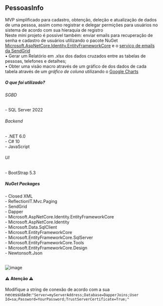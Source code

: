 <h2>PessoasInfo</h2>
MVP simplificado para cadastro, obtenção, deleção e atualização de dados de uma pessoa, assim como registrar e delegar permições para usuários no sistema de acordo com sua hieraquia de registro<br>
Neste mini projeto é possível também: enviar emails para recuperação de senha e cadastro de usuários utilizando o pacote NuGet <u>Microsoft.AspNetCore.Identity.EntityFrameworkCore</u> e o <u>serviço de emails da SendGrid</u></br>
• Gerar um Relatório em .xlsx dos dados cruzados entre as tabelas de pessoas, telefones e detalhes; </br>
• Obter uma visão macro através de um gráfico de dos dados de cada tabela através de um <em>gráfico de coluna</em> utilizando o <a href="https://developers.google.com/chart/interactive/docs/gallery/columnchart">Google Charts</a>

<h5>O que foi utilizado?</h5>
<h6>SGBD</h6>
- SQL Server 2022

<h6>Backend</h6>
- .NET 6.0 </br>
- C# 10</br>
- JavaScript 

<h6>UI</h6>
- BootStrap 5.3 </br>

<h5>NuGet Packages</h5>
- Closed XML </br>
- ReflectionIT.Mvc.Paging </br>
- SendGrid </br>
- Dapper </br>
- Microsoft.AspNetCore.Identity.EntityFrameworkCore </br>
- Microsoft.AspNetCore.Identity </br>
- Microsoft.Data.SqlClient </br>
- Microsoft.EntityFrameworkCore </br>
- Microsoft.EntityFrameworkCore.SqlServer </br>
- Microsoft.EntityFrameworkCore.Tools </br>
- Microsoft.EntityFrameworkCore.Design </br>
- Newtonsoft.Json </br></br>

![image](https://user-images.githubusercontent.com/73988556/222810840-d6e673fd-988a-45a6-8b84-5da7640f9503.png)

<h4>⚠️ Atenção ⚠️</h4>
<span>Modifique a string de conexão de acordo com a sua necessidade:<code>"Server=myServerAddress;Database=DapperJoins;User Id=sa;Password=YourPassword;TrustServerCertificate=True;"</code></span></br>
